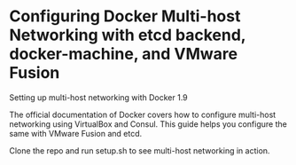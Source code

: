 # Configuring Docker Multi-host Networking with etcd backend, docker-machine, and VMware Fusion
Setting up multi-host networking with Docker 1.9

The official documentation of Docker covers how to configure multi-host networking using VirtualBox and Consul. This guide helps you configure the same with VMware Fusion and etcd.

Clone the repo and run setup.sh to see multi-host networking in action.
